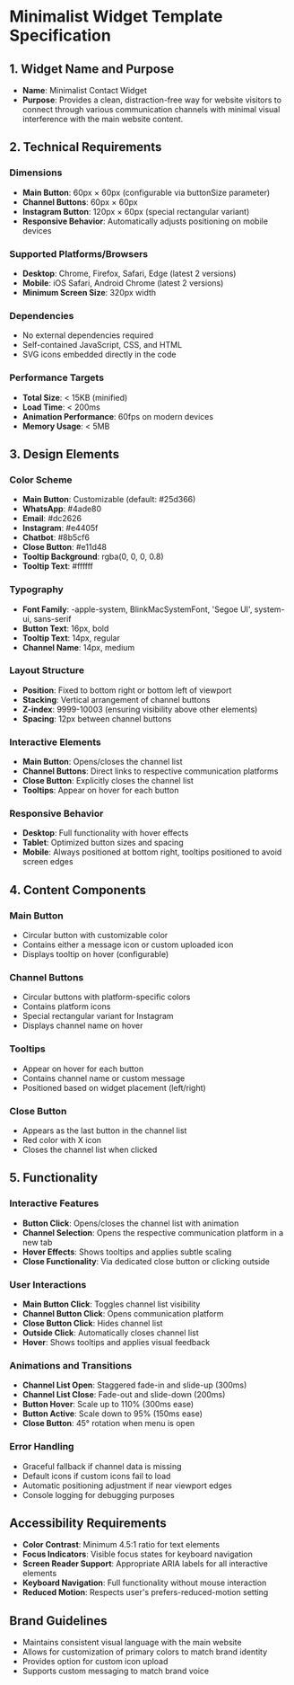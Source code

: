 # Minimalist Widget Template Specification

## 1. Widget Name and Purpose
- **Name**: Minimalist Contact Widget
- **Purpose**: Provides a clean, distraction-free way for website visitors to connect through various communication channels with minimal visual interference with the main website content.

## 2. Technical Requirements

### Dimensions
- **Main Button**: 60px × 60px (configurable via buttonSize parameter)
- **Channel Buttons**: 60px × 60px
- **Instagram Button**: 120px × 60px (special rectangular variant)
- **Responsive Behavior**: Automatically adjusts positioning on mobile devices

### Supported Platforms/Browsers
- **Desktop**: Chrome, Firefox, Safari, Edge (latest 2 versions)
- **Mobile**: iOS Safari, Android Chrome (latest 2 versions)
- **Minimum Screen Size**: 320px width

### Dependencies
- No external dependencies required
- Self-contained JavaScript, CSS, and HTML
- SVG icons embedded directly in the code

### Performance Targets
- **Total Size**: < 15KB (minified)
- **Load Time**: < 200ms
- **Animation Performance**: 60fps on modern devices
- **Memory Usage**: < 5MB

## 3. Design Elements

### Color Scheme
- **Main Button**: Customizable (default: #25d366)
- **WhatsApp**: #4ade80
- **Email**: #dc2626
- **Instagram**: #e4405f
- **Chatbot**: #8b5cf6
- **Close Button**: #e11d48
- **Tooltip Background**: rgba(0, 0, 0, 0.8)
- **Tooltip Text**: #ffffff

### Typography
- **Font Family**: -apple-system, BlinkMacSystemFont, 'Segoe UI', system-ui, sans-serif
- **Button Text**: 16px, bold
- **Tooltip Text**: 14px, regular
- **Channel Name**: 14px, medium

### Layout Structure
- **Position**: Fixed to bottom right or bottom left of viewport
- **Stacking**: Vertical arrangement of channel buttons
- **Z-index**: 9999-10003 (ensuring visibility above other elements)
- **Spacing**: 12px between channel buttons

### Interactive Elements
- **Main Button**: Opens/closes the channel list
- **Channel Buttons**: Direct links to respective communication platforms
- **Close Button**: Explicitly closes the channel list
- **Tooltips**: Appear on hover for each button

### Responsive Behavior
- **Desktop**: Full functionality with hover effects
- **Tablet**: Optimized button sizes and spacing
- **Mobile**: Always positioned at bottom right, tooltips positioned to avoid screen edges

## 4. Content Components

### Main Button
- Circular button with customizable color
- Contains either a message icon or custom uploaded icon
- Displays tooltip on hover (configurable)

### Channel Buttons
- Circular buttons with platform-specific colors
- Contains platform icons
- Special rectangular variant for Instagram
- Displays channel name on hover

### Tooltips
- Appear on hover for each button
- Contains channel name or custom message
- Positioned based on widget placement (left/right)

### Close Button
- Appears as the last button in the channel list
- Red color with X icon
- Closes the channel list when clicked

## 5. Functionality

### Interactive Features
- **Button Click**: Opens/closes the channel list with animation
- **Channel Selection**: Opens the respective communication platform in a new tab
- **Hover Effects**: Shows tooltips and applies subtle scaling
- **Close Functionality**: Via dedicated close button or clicking outside

### User Interactions
- **Main Button Click**: Toggles channel list visibility
- **Channel Button Click**: Opens communication platform
- **Close Button Click**: Hides channel list
- **Outside Click**: Automatically closes channel list
- **Hover**: Shows tooltips and applies visual feedback

### Animations and Transitions
- **Channel List Open**: Staggered fade-in and slide-up (300ms)
- **Channel List Close**: Fade-out and slide-down (200ms)
- **Button Hover**: Scale up to 110% (300ms ease)
- **Button Active**: Scale down to 95% (150ms ease)
- **Close Button**: 45° rotation when menu is open

### Error Handling
- Graceful fallback if channel data is missing
- Default icons if custom icons fail to load
- Automatic positioning adjustment if near viewport edges
- Console logging for debugging purposes

## Accessibility Requirements
- **Color Contrast**: Minimum 4.5:1 ratio for text elements
- **Focus Indicators**: Visible focus states for keyboard navigation
- **Screen Reader Support**: Appropriate ARIA labels for all interactive elements
- **Keyboard Navigation**: Full functionality without mouse interaction
- **Reduced Motion**: Respects user's prefers-reduced-motion setting

## Brand Guidelines
- Maintains consistent visual language with the main website
- Allows for customization of primary colors to match brand identity
- Provides option for custom icon upload
- Supports custom messaging to match brand voice